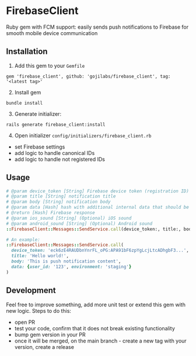# FirebaseClient

Ruby gem with FCM support: easily sends push notifications to Firebase for smooth mobile device communication

## Installation

1. Add this gem to your `Gemfile`
```shell
gem 'firebase_client', github: 'gojilabs/firebase_client', tag: '<latest tag>'
```
2. Install gem
```shell
bundle install
```
3. Generate initializer:
```shell
rails generate firebase_client:install
```
4. Open initializer `config/initializers/firebase_client.rb`
- set Firebase settings
- add logic to handle canonical IDs
- add logic to handle not registered IDs

## Usage

```ruby
# @param device_token [String] Firebase device token (registration ID)
# @param title [String] notification title
# @param body [String] notification body
# @param data [Hash] hash with additional internal data that should be send within push notification (values must have String type)
# @return [Hash] Firebase response
# @param ios_sound [String] (Optional) iOS sound
# @param android_sound [String] (Optional) Android sound
::FirebaseClient::Messages::SendService.call(device_token:, title:, body:, data:)

# An example:
::FirebaseClient::Messages::SendService.call(
  device_token: 'eck6zE4RAUDbnYnrFL_oPG:APA91bF6zpYgLcjLtcADhgbF3...', 
  title: 'Hello world!',
  body: 'This is push notification content',
  data: {user_id: '123', environment: 'staging'}
)
```

## Development

Feel free to improve something, add more unit test or extend this gem with new logic.
Steps to do this:
- open PR
- test your code, confirm that it does not break existing functionality
- bump gem version in your PR
- once it will be merged, on the main branch - create a new tag with your version, create a release

